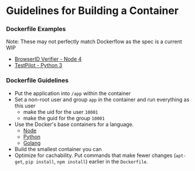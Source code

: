 # Guidelines for Building a Container

### Dockerfile Examples 

Note: These may not perfectly match Dockerflow as the spec is a current WIP

* [BrowserID Verifier - Node 4](https://github.com/mozilla/browserid-verifier/blob/master/Dockerfile)
* [TestPilot - Python 3](https://github.com/mozilla/testpilot/blob/master/Dockerfile)

### Dockerfile Guidelines

* Put the application into `/app` within the container
* Set a non-root user and group `app` in the container and run everything as this user
  * make the uid for the user `10001`
  * make the guid for the group `10001`
* Use the Docker's base containers for a language. 
  * [Node](https://hub.docker.com/_/node/)
  * [Python](https://hub.docker.com/_/python/)
  * [Golang](https://hub.docker.com/_/golang/)
* Build the smallest container you can
* Optimize for cachability. Put commands that make fewer changes (`apt-get`, `pip install`, `npm install`) earlier in the `Dockerfile`.
